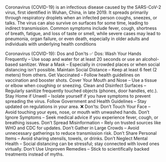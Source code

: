 Coronavirus (COVID-19) is an infectious disease caused by the SARS-CoV-2 virus, first identified in Wuhan, China, 
in late 2019. It spreads primarily through respiratory droplets when an infected person coughs, sneezes, or talks. 
The virus can also survive on surfaces for some time, leading to indirect transmission. Common symptoms include fever, cough, shortness of breath, fatigue,
and loss of taste or smell, while severe cases may lead to pneumonia, organ failure, or even death, especially in older adults and individuals with underlying health conditions

Coronavirus (COVID-19): Dos and Don'ts
✅ Dos:
Wash Your Hands Frequently – Use soap and water for at least 20 seconds or use an alcohol-based sanitizer.
Wear a Mask – Especially in crowded places or when social distancing isn't possible.
Maintain Social Distance – Keep at least 6 feet (2 meters) from others.
Get Vaccinated – Follow health guidelines on vaccination and booster shots.
Cover Your Mouth and Nose – Use a tissue or elbow when coughing or sneezing.
Clean and Disinfect Surfaces – Regularly sanitize frequently touched objects (phones, door handles, etc.).
Stay Home if Unwell – Isolate yourself if you have symptoms to prevent spreading the virus.
Follow Government and Health Guidelines – Stay updated on regulations in your area.
❌ Don'ts:
Don’t Touch Your Face – Avoid touching your eyes, nose, or mouth with unwashed hands.
Don’t Ignore Symptoms – Seek medical advice if you experience fever, cough, or breathing issues.
Don’t Spread Misinformation – Rely on trusted sources like WHO and CDC for updates.
Don’t Gather in Large Crowds – Avoid unnecessary gatherings to reduce transmission risk.
Don’t Share Personal Items – Avoid sharing utensils, towels, or drinks.
Don’t Neglect Mental Health – Social distancing can be stressful; stay connected with loved ones virtually.
Don’t Use Unproven Remedies – Stick to scientifically backed treatments instead of myths.
